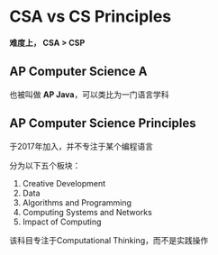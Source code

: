 # CSA vs CS Principles

**难度上， CSA > CSP**

## AP Computer Science A

也被叫做 **AP Java**，可以类比为一门语言学科

## AP Computer Science Principles

于2017年加入，并不专注于某个编程语言

分为以下五个板块：

1. Creative Development
2. Data
3. Algorithms and Programming
4. Computing Systems and Networks
5. Impact of Computing

该科目专注于Computational Thinking，而不是实践操作